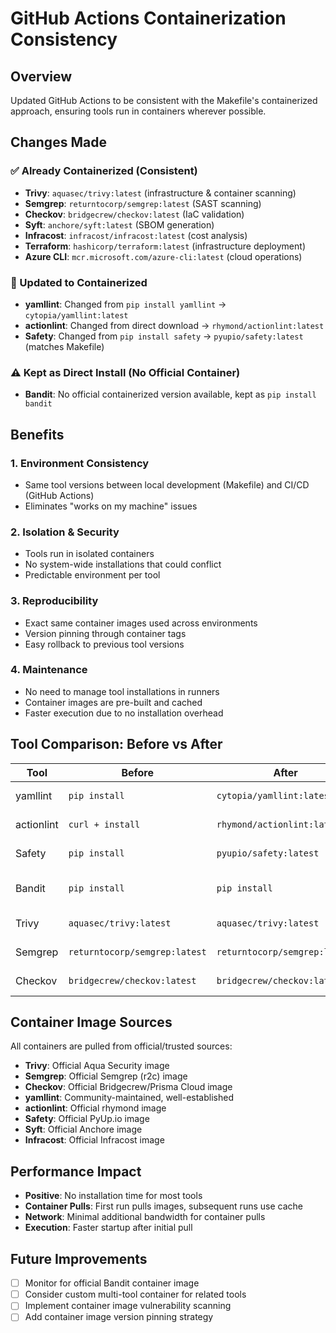 # GitHub Actions Containerization Consistency

## Overview
Updated GitHub Actions to be consistent with the Makefile's containerized approach, ensuring tools run in containers wherever possible.

## Changes Made

### ✅ Already Containerized (Consistent)
- **Trivy**: `aquasec/trivy:latest` (infrastructure & container scanning)
- **Semgrep**: `returntocorp/semgrep:latest` (SAST scanning)
- **Checkov**: `bridgecrew/checkov:latest` (IaC validation)
- **Syft**: `anchore/syft:latest` (SBOM generation)
- **Infracost**: `infracost/infracost:latest` (cost analysis)
- **Terraform**: `hashicorp/terraform:latest` (infrastructure deployment)
- **Azure CLI**: `mcr.microsoft.com/azure-cli:latest` (cloud operations)

### 🔄 Updated to Containerized
- **yamllint**: Changed from `pip install yamllint` → `cytopia/yamllint:latest`
- **actionlint**: Changed from direct download → `rhymond/actionlint:latest`
- **Safety**: Changed from `pip install safety` → `pyupio/safety:latest` (matches Makefile)

### ⚠️ Kept as Direct Install (No Official Container)
- **Bandit**: No official containerized version available, kept as `pip install bandit`

## Benefits

### 1. **Environment Consistency**
- Same tool versions between local development (Makefile) and CI/CD (GitHub Actions)
- Eliminates "works on my machine" issues

### 2. **Isolation & Security**
- Tools run in isolated containers
- No system-wide installations that could conflict
- Predictable environment per tool

### 3. **Reproducibility**
- Exact same container images used across environments
- Version pinning through container tags
- Easy rollback to previous tool versions

### 4. **Maintenance**
- No need to manage tool installations in runners
- Container images are pre-built and cached
- Faster execution due to no installation overhead

## Tool Comparison: Before vs After

| Tool | Before | After | Consistency |
|------|--------|-------|-------------|
| yamllint | `pip install` | `cytopia/yamllint:latest` | ✅ Containerized |
| actionlint | `curl + install` | `rhymond/actionlint:latest` | ✅ Containerized |
| Safety | `pip install` | `pyupio/safety:latest` | ✅ Matches Makefile |
| Bandit | `pip install` | `pip install` | ⚠️ No container available |
| Trivy | `aquasec/trivy:latest` | `aquasec/trivy:latest` | ✅ Already consistent |
| Semgrep | `returntocorp/semgrep:latest` | `returntocorp/semgrep:latest` | ✅ Already consistent |
| Checkov | `bridgecrew/checkov:latest` | `bridgecrew/checkov:latest` | ✅ Already consistent |

## Container Image Sources

All containers are pulled from official/trusted sources:
- **Trivy**: Official Aqua Security image
- **Semgrep**: Official Semgrep (r2c) image  
- **Checkov**: Official Bridgecrew/Prisma Cloud image
- **yamllint**: Community-maintained, well-established
- **actionlint**: Official rhymond image
- **Safety**: Official PyUp.io image
- **Syft**: Official Anchore image
- **Infracost**: Official Infracost image

## Performance Impact
- **Positive**: No installation time for most tools
- **Container Pulls**: First run pulls images, subsequent runs use cache
- **Network**: Minimal additional bandwidth for container pulls
- **Execution**: Faster startup after initial pull

## Future Improvements
- [ ] Monitor for official Bandit container image
- [ ] Consider custom multi-tool container for related tools
- [ ] Implement container image vulnerability scanning
- [ ] Add container image version pinning strategy
